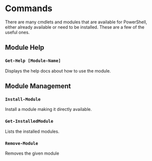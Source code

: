 # Commands

There are many cmdlets and modules that are available for PowerShell, either already available or need to be installed.
These are a few of the useful ones.

## Module Help

### `Get-Help [Module-Name]`
Displays the help docs about how to use the module.

## Module Management

### `Install-Module`
Install a module making it directly available.

### `Get-InstalledModule`
Lists the installed modules.

### `Remove-Module`
Removes the given module
